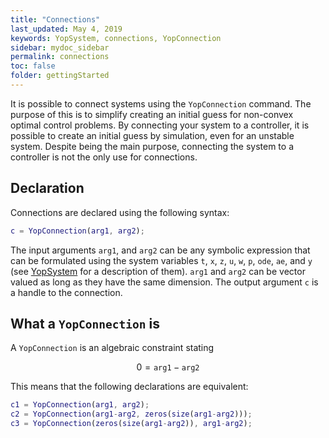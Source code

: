 ```yaml
---
title: "Connections"
last_updated: May 4, 2019
keywords: YopSystem, connections, YopConnection
sidebar: mydoc_sidebar
permalink: connections
toc: false
folder: gettingStarted
---
```

It is possible to connect systems using the `YopConnection` command. The purpose of this is to simplify creating an initial guess for non-convex optimal control problems. By connecting your system to a controller, it is possible to create an initial guess by simulation, even for an unstable system. Despite being the main purpose, connecting the system to a controller is not the only use for connections.

## Declaration
Connections are declared using the following syntax:
```matlab
c = YopConnection(arg1, arg2);
```
The input arguments `arg1`, and `arg2` can be any symbolic expression that can be formulated using the system variables `t`, `x`, `z`, `u`, `w`, `p`, `ode`, `ae`, and `y` (see [YopSystem](yopSystem#declaration) for a description of them). `arg1` and `arg2` can be vector valued as long as they have the same dimension. The output argument `c` is a handle to the connection.

## What a `YopConnection` is
A `YopConnection` is an algebraic constraint stating

$$ 0 = \texttt{arg1} - \texttt{arg2} $$

This means that the following declarations are equivalent:
```matlab
c1 = YopConnection(arg1, arg2);
c2 = YopConnection(arg1-arg2, zeros(size(arg1-arg2)));
c3 = YopConnection(zeros(size(arg1-arg2)), arg1-arg2);
```
